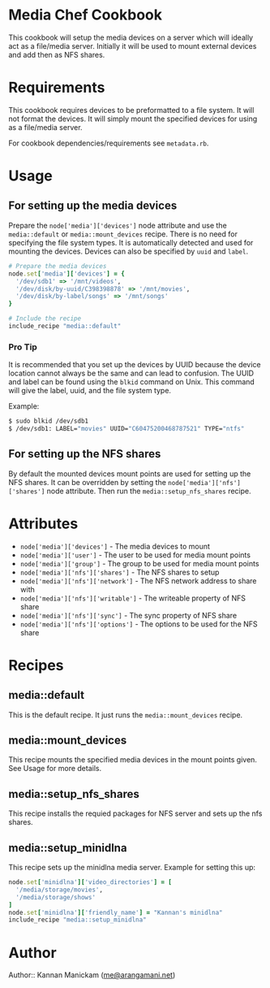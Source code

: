 # Media Chef Cookbook

This cookbook will setup the media devices on a server which will ideally act
as a file/media server. Initially it will be used to mount external devices and
add then as NFS shares.

# Requirements
This cookbook requires devices to be preformatted to a file system. It will not
format the devices. It will simply mount the specified devices for using as a
file/media server.

For cookbook dependencies/requirements see `metadata.rb`.

# Usage

## For setting up the media devices

Prepare the `node['media']['devices']` node attribute and use the
`media::default` or `media::mount_devices` recipe. There is no need for
specifying the file system types. It is automatically detected and used for
mounting the devices. Devices can also be specified by `uuid` and `label`.

```ruby
# Prepare the media devices
node.set['media']['devices'] = {
  '/dev/sdb1' => '/mnt/videos',
  '/dev/disk/by-uuid/C398398878' => '/mnt/movies',
  '/dev/disk/by-label/songs' => '/mnt/songs'
}

# Include the recipe
include_recipe "media::default"
```

### Pro Tip
It is recommended that you set up the devices by UUID because the device
location cannot always be the same and can lead to confusion. The UUID and
label can be found using the `blkid` command on Unix. This command will give
the label, uuid, and the file system type.

Example:
```bash
$ sudo blkid /dev/sdb1
$ /dev/sdb1: LABEL="movies" UUID="C60475200468787521" TYPE="ntfs"
```

## For setting up the NFS shares

By default the mounted devices mount points are used for setting up the NFS
shares. It can be overridden by setting the `node['media']['nfs']['shares']`
node attribute. Then run the `media::setup_nfs_shares` recipe.

# Attributes

* `node['media']['devices']` - The media devices to mount
* `node['media']['user']` - The user to be used for media mount points
* `node['media']['group']` - The group to be used for media mount points
* `node['media']['nfs']['shares']` - The NFS shares to setup
* `node['media']['nfs']['network']` - The NFS network address to share with
* `node['media']['nfs']['writable']` - The writeable property of NFS share
* `node['media']['nfs']['sync']` - The sync property of NFS share
* `node['media']['nfs']['options']` - The options to be used for the NFS share

# Recipes

## media::default
This is the default recipe. It just runs the `media::mount_devices` recipe.

## media::mount_devices
This recipe mounts the specified media devices in the mount points given. See
Usage for more details.

## media::setup_nfs_shares
This recipe installs the requied packages for NFS server and sets up the nfs
shares.

## media::setup_minidlna
This recipe sets up the minidlna media server. Example for setting this up:
```ruby
node.set['minidlna']['video_directories'] = [
  '/media/storage/movies',
  '/media/storage/shows'
]
node.set['minidlna']['friendly_name'] = "Kannan's minidlna"
include_recipe "media::setup_minidlna"
```

# Author

Author:: Kannan Manickam (<me@arangamani.net>)
